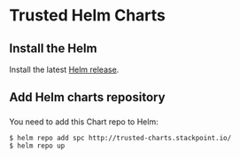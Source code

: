 # Trusted  Helm Charts

## Install the Helm

Install the latest [Helm release](https://github.com/kubernetes/helm#install).

## Add Helm charts repository

###

You need to add this Chart repo to Helm:
```console
$ helm repo add spc http://trusted-charts.stackpoint.io/
$ helm repo up
```

